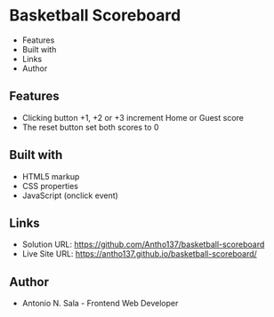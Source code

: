 # Basketball Scoreboard

- Features
- Built with
- Links
- Author

## Features

- Clicking button +1, +2 or +3 increment Home or Guest score 
- The reset button set both scores to 0                            

## Built with

- HTML5 markup
- CSS properties
- JavaScript (onclick event)

## Links

- Solution URL: https://github.com/Antho137/basketball-scoreboard
- Live Site URL: https://antho137.github.io/basketball-scoreboard/

## Author

- Antonio N. Sala - Frontend Web Developer

